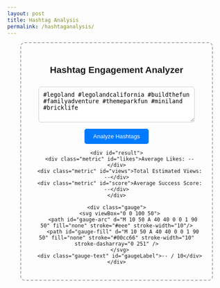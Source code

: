 ```yaml
---
layout: post
title: Hashtag Analysis
permalink: /hashtaganalysis/
---
```


<html lang="en">
<head>
  <meta charset="UTF-8" />
  <meta name="viewport" content="width=device-width, initial-scale=1.0"/>
  <title>Hashtag Engagement Analyzer</title>
  <style>
    .container {
      width: 400px;
      margin: auto;
      text-align: center;
      border: 2px dashed #aaa;
      padding: 20px;
      border-radius: 10px;
      font-family: Arial, sans-serif;
    }
    textarea {
      width: 90%;
      padding: 10px;
      margin-top: 10px;
      border-radius: 5px;
      border: 1px solid #ccc;
    }
    button {
      margin-top: 15px;
      padding: 10px 20px;
      border-radius: 5px;
      background-color: #007bff;
      color: white;
      border: none;
      cursor: pointer;
    }
    #result {
      margin-top: 20px;
      font-size: 16px;
    }
    .metric {
      margin-top: 10px;
    }

    .gauge {
      position: relative;
      width: 200px;
      height: 100px;
      margin: 30px auto 10px;
    }
    .gauge svg {
      width: 100%;
      height: 100%;
    }
    .gauge-text {
      font-size: 20px;
      font-weight: bold;
      position: absolute;
      top: 55px;
      left: 50%;
      transform: translateX(-50%);
    }
  </style>
</head>

<body>
  <div class="container">
    <h2>Hashtag Engagement Analyzer</h2>
    <textarea id="hashtagInput" rows="4">#legoland #legolandcalifornia #buildthefun #familyadventure #themeparkfun #miniland #bricklife</textarea>
    <br />
    <button onclick="analyzeHashtags()">Analyze Hashtags</button>

    <div id="result">
      <div class="metric" id="likes">Average Likes: --</div>
      <div class="metric" id="views">Total Estimated Views: --</div>
      <div class="metric" id="score">Average Success Score: --</div>
    </div>

    <div class="gauge">
      <svg viewBox="0 0 100 50">
        <path id="gauge-arc" d="M 10 50 A 40 40 0 0 1 90 50" fill="none" stroke="#eee" stroke-width="10"/>
        <path id="gauge-fill" d="M 10 50 A 40 40 0 0 1 90 50" fill="none" stroke="#00cc66" stroke-width="10" stroke-dasharray="0 251" />
      </svg>
      <div class="gauge-text" id="gaugeLabel">-- / 10</div>
    </div>
  </div>

  <script>
    async function analyzeHashtags() {
      const input = document.getElementById('hashtagInput').value;

      try {
        const res = await fetch('http://localhost:8887/api/hashtag', {
          method: 'POST',
          headers: {
            'Content-Type': 'application/json'
          },
          body: JSON.stringify({ hashtags: input })
        });

        const data = await res.json();

        if (res.ok) {
          const avgLikes = data.average_likes;
          const estViews = data.total_estimated_views;
          const score = data.average_hashtag_success_score;

          document.getElementById('likes').textContent = `Average Likes: ${avgLikes.toLocaleString()}`;
          document.getElementById('views').textContent = `Total Estimated Views: ${estViews.toLocaleString()}`;
          document.getElementById('score').textContent = `Average Success Score: ${score} / 10`;

          // Update gauge
          const gauge = document.getElementById('gauge-fill');
          const dash = (score / 10) * 251;
          gauge.setAttribute('stroke-dasharray', `${dash} 251`);

          // Optional: change color based on score
          let color = "#ff4d4d"; // red
          if (score >= 7) color = "#00cc66"; // green
          else if (score >= 4) color = "#ffcc00"; // yellow
          gauge.setAttribute('stroke', color);

          document.getElementById('gaugeLabel').textContent = `${score} / 10`;

        } else {
          document.getElementById('likes').textContent = 'Error: ' + (data.error || 'Invalid input');
          document.getElementById('views').textContent = '';
          document.getElementById('score').textContent = '';
          document.getElementById('gauge-fill').setAttribute('stroke-dasharray', `0 251`);
          document.getElementById('gaugeLabel').textContent = '-- / 10';
        }
      } catch (err) {
        console.error('Fetch error:', err);
        document.getElementById('likes').textContent = 'Error analyzing hashtags.';
        document.getElementById('views').textContent = '';
        document.getElementById('score').textContent = '';
        document.getElementById('gauge-fill').setAttribute('stroke-dasharray', `0 251`);
        document.getElementById('gaugeLabel').textContent = '-- / 10';
      }
    }
  </script>
</body>
</html>